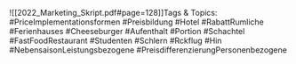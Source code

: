 
![[2022_Marketing_Skript.pdf#page=128]]Tags & Topics:
   #PriceImplementationsformen
   #Preisbildung
   #Hotel
   #RabattRumliche
   #Ferienhauses
   #Cheeseburger
   #Aufenthalt
   #Portion
   #Schachtel
   #FastFoodRestaurant
   #Studenten
   #Schlern
   #Rckflug
   #Hin
   #NebensaisonLeistungsbezogene
   #PreisdifferenzierungPersonenbezogene